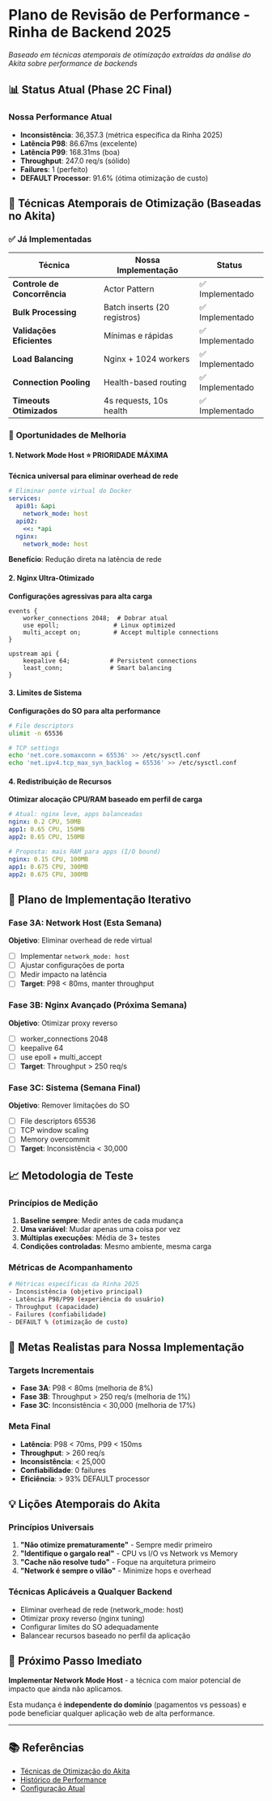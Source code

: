 # Plano de Revisão de Performance - Rinha de Backend 2025

*Baseado em técnicas atemporais de otimização extraídas da análise do Akita sobre performance de backends*

## 📊 Status Atual (Phase 2C Final)

### Nossa Performance Atual
- **Inconsistência**: 36,357.3 (métrica específica da Rinha 2025)
- **Latência P98**: 86.67ms (excelente)
- **Latência P99**: 168.31ms (boa)
- **Throughput**: 247.0 req/s (sólido)
- **Failures**: 1 (perfeito)
- **DEFAULT Processor**: 91.6% (ótima otimização de custo)

## 🎯 Técnicas Atemporais de Otimização (Baseadas no Akita)

### ✅ **Já Implementadas**
| Técnica | Nossa Implementação | Status |
|---------|-------------------|--------|
| **Controle de Concorrência** | Actor Pattern | ✅ Implementado |
| **Bulk Processing** | Batch inserts (20 registros) | ✅ Implementado |
| **Validações Eficientes** | Mínimas e rápidas | ✅ Implementado |
| **Load Balancing** | Nginx + 1024 workers | ✅ Implementado |
| **Connection Pooling** | Health-based routing | ✅ Implementado |
| **Timeouts Otimizados** | 4s requests, 10s health | ✅ Implementado |

### 🎯 **Oportunidades de Melhoria**

#### 1. **Network Mode Host** ⭐ PRIORIDADE MÁXIMA
**Técnica universal para eliminar overhead de rede**
```yaml
# Eliminar ponte virtual do Docker
services:
  api01: &api
    network_mode: host
  api02:
    <<: *api
  nginx:
    network_mode: host
```
**Benefício**: Redução direta na latência de rede

#### 2. **Nginx Ultra-Otimizado**
**Configurações agressivas para alta carga**
```nginx
events {
    worker_connections 2048;  # Dobrar atual
    use epoll;               # Linux optimized
    multi_accept on;         # Accept multiple connections
}

upstream api {
    keepalive 64;           # Persistent connections
    least_conn;             # Smart balancing
}
```

#### 3. **Limites de Sistema**
**Configurações do SO para alta performance**
```bash
# File descriptors
ulimit -n 65536

# TCP settings
echo 'net.core.somaxconn = 65536' >> /etc/sysctl.conf
echo 'net.ipv4.tcp_max_syn_backlog = 65536' >> /etc/sysctl.conf
```

#### 4. **Redistribuição de Recursos**
**Otimizar alocação CPU/RAM baseado em perfil de carga**
```yaml
# Atual: nginx leve, apps balanceadas
nginx: 0.2 CPU, 50MB
app1: 0.65 CPU, 150MB  
app2: 0.65 CPU, 150MB

# Proposta: mais RAM para apps (I/O bound)
nginx: 0.15 CPU, 100MB
app1: 0.675 CPU, 300MB
app2: 0.675 CPU, 300MB
```

## 🧪 Plano de Implementação Iterativo

### **Fase 3A: Network Host** (Esta Semana)
**Objetivo**: Eliminar overhead de rede virtual
- [ ] Implementar `network_mode: host`
- [ ] Ajustar configurações de porta
- [ ] Medir impacto na latência
- [ ] **Target**: P98 < 80ms, manter throughput

### **Fase 3B: Nginx Avançado** (Próxima Semana)
**Objetivo**: Otimizar proxy reverso
- [ ] worker_connections 2048
- [ ] keepalive 64
- [ ] use epoll + multi_accept
- [ ] **Target**: Throughput > 250 req/s

### **Fase 3C: Sistema** (Semana Final)
**Objetivo**: Remover limitações do SO
- [ ] File descriptors 65536
- [ ] TCP window scaling
- [ ] Memory overcommit
- [ ] **Target**: Inconsistência < 30,000

## 📈 Metodologia de Teste

### **Princípios de Medição**
1. **Baseline sempre**: Medir antes de cada mudança
2. **Uma variável**: Mudar apenas uma coisa por vez
3. **Múltiplas execuções**: Média de 3+ testes
4. **Condições controladas**: Mesmo ambiente, mesma carga

### **Métricas de Acompanhamento**
```bash
# Métricas específicas da Rinha 2025
- Inconsistência (objetivo principal)
- Latência P98/P99 (experiência do usuário)
- Throughput (capacidade)
- Failures (confiabilidade)
- DEFAULT % (otimização de custo)
```

## 🎯 **Metas Realistas para Nossa Implementação**

### **Targets Incrementais**
- **Fase 3A**: P98 < 80ms (melhoria de 8%)
- **Fase 3B**: Throughput > 250 req/s (melhoria de 1%)
- **Fase 3C**: Inconsistência < 30,000 (melhoria de 17%)

### **Meta Final**
- **Latência**: P98 < 70ms, P99 < 150ms
- **Throughput**: > 260 req/s
- **Inconsistência**: < 25,000
- **Confiabilidade**: 0 failures
- **Eficiência**: > 93% DEFAULT processor

## 💡 **Lições Atemporais do Akita**

### **Princípios Universais**
1. **"Não otimize prematuramente"** - Sempre medir primeiro
2. **"Identifique o gargalo real"** - CPU vs I/O vs Network vs Memory
3. **"Cache não resolve tudo"** - Foque na arquitetura primeiro
4. **"Network é sempre o vilão"** - Minimize hops e overhead

### **Técnicas Aplicáveis a Qualquer Backend**
- Eliminar overhead de rede (network_mode: host)
- Otimizar proxy reverso (nginx tuning)
- Configurar limites do SO adequadamente
- Balancear recursos baseado no perfil da aplicação

## 🚀 **Próximo Passo Imediato**

**Implementar Network Mode Host** - a técnica com maior potencial de impacto que ainda não aplicamos.

Esta mudança é **independente do domínio** (pagamentos vs pessoas) e pode beneficiar qualquer aplicação web de alta performance.

---

## 📚 **Referências**
- [Técnicas de Otimização do Akita](performance-optimization-guide.md)
- [Histórico de Performance](performance_history.csv)
- [Configuração Atual](docker-compose.yml) 